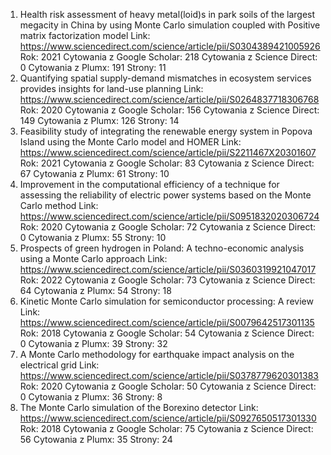 1. Health risk assessment of heavy metal(loid)s in park soils of the largest megacity in China by using Monte Carlo simulation coupled with Positive matrix factorization model
   Link: https://www.sciencedirect.com/science/article/pii/S0304389421005926
   Rok: 2021
   Cytowania z Google Scholar: 218
   Cytowania z Science Direct: 0
   Cytowania z Plumx: 191
   Strony: 11
2. Quantifying spatial supply-demand mismatches in ecosystem services provides insights for land-use planning
   Link: https://www.sciencedirect.com/science/article/pii/S0264837718306768
   Rok: 2020
   Cytowania z Google Scholar: 156
   Cytowania z Science Direct: 149
   Cytowania z Plumx: 126
   Strony: 14
3. Feasibility study of integrating the renewable energy system in Popova Island using the Monte Carlo model and HOMER
   Link: https://www.sciencedirect.com/science/article/pii/S2211467X20301607
   Rok: 2021
   Cytowania z Google Scholar: 83
   Cytowania z Science Direct: 67
   Cytowania z Plumx: 61
   Strony: 10
4. Improvement in the computational efficiency of a technique for assessing the reliability of electric power systems based on the Monte Carlo method
   Link: https://www.sciencedirect.com/science/article/pii/S0951832020306724
   Rok: 2020
   Cytowania z Google Scholar: 72
   Cytowania z Science Direct: 0
   Cytowania z Plumx: 55
   Strony: 10
5. Prospects of green hydrogen in Poland: A techno-economic analysis using a Monte Carlo approach
   Link: https://www.sciencedirect.com/science/article/pii/S0360319921047017
   Rok: 2022
   Cytowania z Google Scholar: 73
   Cytowania z Science Direct: 64
   Cytowania z Plumx: 54
   Strony: 18
6. Kinetic Monte Carlo simulation for semiconductor processing: A review
   Link: https://www.sciencedirect.com/science/article/pii/S0079642517301135
   Rok: 2018
   Cytowania z Google Scholar: 54
   Cytowania z Science Direct: 0
   Cytowania z Plumx: 39
   Strony: 32
7. A Monte Carlo methodology for earthquake impact analysis on the electrical grid
   Link: https://www.sciencedirect.com/science/article/pii/S0378779620301383
   Rok: 2020
   Cytowania z Google Scholar: 50
   Cytowania z Science Direct: 0
   Cytowania z Plumx: 36
   Strony: 8
8. The Monte Carlo simulation of the Borexino detector
   Link: https://www.sciencedirect.com/science/article/pii/S0927650517301330
   Rok: 2018
   Cytowania z Google Scholar: 75
   Cytowania z Science Direct: 56
   Cytowania z Plumx: 35
   Strony: 24
